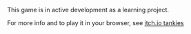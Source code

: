 This game is in active development as a learning project.

For more info and to play it in your browser, see [itch.io tankies](https://greenflysau.itch.io/tankies)
